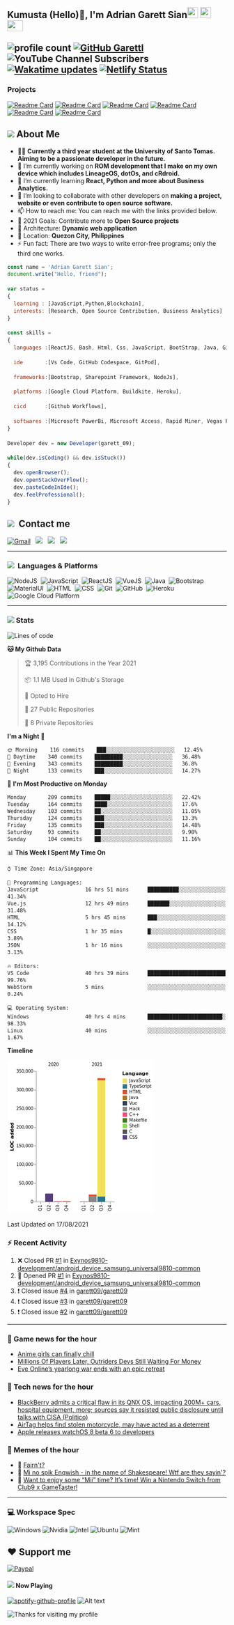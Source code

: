 <h2> Kumusta (Hello)🙏, I'm Adrian Garett Sian<img src="https://cultofthepartyparrot.com/parrots/hd/githubparrot.gif" width="25" height="25"/>
    <img src="https://cultofthepartyparrot.com/flags/hd/iranparrot.gif" width="25" height="25"/>
    <img src="https://cultofthepartyparrot.com/parrots/asyncparrot.gif" width="36" height="25"/>
 

![profile count](https://komarev.com/ghpvc/?username=garett09&color=red) 
[![GitHub Garettl](https://img.shields.io/github/followers/garett09?label=follow&style=social)](https://github.com/garett09) 
![YouTube Channel Subscribers](https://img.shields.io/youtube/channel/subscribers/UChAoCAh1jVTaMz0Sc61X5Xw?style=social) 
[![Wakatime updates](https://github.com/garett09/garett09/actions/workflows/update-commits.yml/badge.svg?branch=main)](https://github.com/garett09/garett09/actions/workflows/update-commits.yml) 
[![Netlify Status](https://api.netlify.com/api/v1/badges/62999bf4-98d2-4882-a325-da266023bf2b/deploy-status)](https://app.netlify.com/sites/cocky-mccarthy-7a67fb/deploys)
&nbsp;
    
### Projects
[![Readme Card](https://github-readme-stats.vercel.app/api/pin/?username=garett09&repo=tapos-na-ba-ang-covid-ph&show_owner=true)](https://github.com/garett09/tapos-na-ba-ang-covid-ph)
[![Readme Card](https://github-readme-stats.vercel.app/api/pin/?username=garett09&repo=covid-sucks&show_owner=true)](https://github.com/garett09/covid-sucks)
[![Readme Card](https://github-readme-stats.vercel.app/api/pin/?username=garett09&repo=afk-hotel&show_owner=true)](https://github.com/garett09/afk-hotel)
[![Readme Card](https://github-readme-stats.vercel.app/api/pin/?username=garett09&repo=garett09&show_owner=true)](https://github.com/garett09/garett09)
[![Readme Card](https://github-readme-stats.vercel.app/api/pin/?username=garett09&repo=myhub&show_owner=true)](https://github.com/garett09/myhub)
[![Readme Card](https://github-readme-stats.vercel.app/api/pin/?username=garett09&repo=techfolio&show_owner=true)](https://github.com/garett09/techfolio)


    
## <img src="https://media.giphy.com/media/fTsZNbPQxJWtor2LXE/giphy.gif"  width="30">&nbsp;About Me
-   👩‍💻  **Currently a third year student at the University of Santo Tomas. Aiming to be a passionate developer in the future.**
-   🔭  I’m currently working on  **ROM development that I make on my own device which includes LineageOS, dotOs, and cRdroid.**
-   🌱  I’m currently learning **React, Python and more about Business Analytics.**
-   👯  I’m looking to collaborate with other developers on **making a project, website or even contribute to open source software.**
-   📫  How to reach me: You can reach me with the links provided below. 
-   🥅  2021 Goals: Contribute more to **Open Source projects**
-   👷  Architecture: **Dynamic web application**
-   📍   Location: **Quezon City, Philippines** 
-   ⚡  Fun fact: There are two ways to write error-free programs; only the third one works.

```javascript
const name = 'Adrian Garett Sian';
document.write("Hello, friend");

var status = 
{ 
  learning : [JavaScript,Python,Blockchain],
  interests: [Research, Open Source Contribution, Business Analytics]
}

const skills = 
{
  languages :[ReactJS, Bash, Html, Css, JavaScript, BootStrap, Java, Git, Markdown, VueJS],
  
  ide       :[Vs Code, GitHub Codespace, GitPod],
  
  frameworks:[Bootstrap, Sharepoint Framework, NodeJs],
  
  platforms :[Google Cloud Platform, Buildkite, Heroku],
  
  cicd      :[Github Workflows],

  softwares :[Microsoft PowerBi, Microsoft Access, Rapid Miner, Vegas Pro]
}

Developer dev = new Developer(garett_09);

while(dev.isCoding() && dev.isStuck())  
{
  dev.openBrowser();
  dev.openStackOverFlow();
  dev.pasteCodeInIde();
  dev.feelProfessional();
}
```

## <img src="https://media.giphy.com/media/c5vDr1rkcbcrBwG9SX/giphy.gif" width="30">&nbsp; Contact me

<a href="mailto:adriansian@gmail.com"><img alt="Gmail" src="https://img.shields.io/badge/Gmail-D14836?style=for-the-badge&logo=gmail&logoColor=white" /></a> &nbsp;
<a href="https://instagram.com/adriansian"><img src="https://img.shields.io/badge/@adriansian_-E4405F?style=for-the-badge&logo=instagram&logoColor=white"/></a> &nbsp;
<a href="https://t.me/garett_09"><img src="https://img.shields.io/badge/@garett_09_-2CA5E0?style=for-the-badge&logo=telegram&logoColor=white"/></a> &nbsp;
<a href="https://www.linkedin.com/in/adrian-garett-sian-766775159/"><img src="https://img.shields.io/badge/-Adrian%20Garett%20Sian-blue?style=flat-square&logo=Linkedin&logoColor=white&link=https://www.linkedin.com/in/adrian-garett-sian-766775159/"/></a> &nbsp;

---

###  <img src="https://media.giphy.com/media/WUlplcMpOCEmTGBtBW/giphy.gif" width="30"> &nbsp;Languages & Platforms

![NodeJS](https://img.shields.io/badge/Node.js-43853D?style=for-the-badge&logo=node.js&logoColor=white)&nbsp;
![JavaScript](https://img.shields.io/badge/JavaScript-F7DF1E?style=for-the-badge&logo=javascript&logoColor=black)&nbsp;
![ReactJS](https://img.shields.io/badge/React.js-20232A?style=for-the-badge&logo=react&logoColor=61DAFB)&nbsp;
![VueJS](https://img.shields.io/badge/Vue.js-35495E?style=for-the-badge&logo=vuedotjs&logoColor=4FC08D)&nbsp;
![Java](https://img.shields.io/badge/Java-ED8B00?style=for-the-badge&logo=java&logoColor=white)&nbsp;
![Bootstrap](https://img.shields.io/badge/Bootstrap-563D7C?style=for-the-badge&logo=bootstrap&logoColor=white)&nbsp;
![MaterialUI](https://img.shields.io/badge/Material--UI-0081CB?style=for-the-badge&logo=material-ui&logoColor=white)&nbsp;
![HTML](https://img.shields.io/badge/HTML-E34F26?style=for-the-badge&logo=html5&logoColor=white)&nbsp;
![CSS](https://img.shields.io/badge/CSS-1572B6?style=for-the-badge&logo=css&logoColor=white)&nbsp;
![Git](https://img.shields.io/badge/git-%23F05033.svg?style=for-the-badge&logo=git&logoColor=white)&nbsp;
![GitHub](https://img.shields.io/badge/GitHub-100000?style=for-the-badge&logo=github&logoColor=white)&nbsp;
![Heroku](https://img.shields.io/badge/Heroku-430098?style=for-the-badge&logo=heroku&logoColor=white)&nbsp;
![Google Cloud Platform](https://img.shields.io/badge/Google_Cloud-4285F4?style=for-the-badge&logo=google-cloud&logoColor=white)&nbsp;

---

### <img src="https://media.giphy.com/media/l378c04F2fjeZ7vH2/giphy.gif" width="30">&nbsp;Stats


<!--START_SECTION:waka-->
![Lines of code](https://img.shields.io/badge/From%20Hello%20World%20I%27ve%20Written-376546%20lines%20of%20code-blue)

**🐱 My Github Data** 

> 🏆 3,195 Contributions in the Year 2021
 > 
> 📦 1.1 MB Used in Github's Storage 
 > 
> 💼 Opted to Hire
 > 
> 📜 27 Public Repositories 
 > 
> 🔑 8 Private Repositories  
 > 
**I'm a Night 🦉** 

```text
🌞 Morning    116 commits    ███░░░░░░░░░░░░░░░░░░░░░░   12.45% 
🌆 Daytime    340 commits    █████████░░░░░░░░░░░░░░░░   36.48% 
🌃 Evening    343 commits    █████████░░░░░░░░░░░░░░░░   36.8% 
🌙 Night      133 commits    ███░░░░░░░░░░░░░░░░░░░░░░   14.27%

```
📅 **I'm Most Productive on Monday** 

```text
Monday       209 commits    █████░░░░░░░░░░░░░░░░░░░░   22.42% 
Tuesday      164 commits    ████░░░░░░░░░░░░░░░░░░░░░   17.6% 
Wednesday    103 commits    ██░░░░░░░░░░░░░░░░░░░░░░░   11.05% 
Thursday     124 commits    ███░░░░░░░░░░░░░░░░░░░░░░   13.3% 
Friday       135 commits    ███░░░░░░░░░░░░░░░░░░░░░░   14.48% 
Saturday     93 commits     ██░░░░░░░░░░░░░░░░░░░░░░░   9.98% 
Sunday       104 commits    ██░░░░░░░░░░░░░░░░░░░░░░░   11.16%

```


📊 **This Week I Spent My Time On** 

```text
⌚︎ Time Zone: Asia/Singapore

💬 Programming Languages: 
JavaScript               16 hrs 51 mins      ██████████░░░░░░░░░░░░░░░   41.34% 
Vue.js                   12 hrs 49 mins      ███████░░░░░░░░░░░░░░░░░░   31.48% 
HTML                     5 hrs 45 mins       ███░░░░░░░░░░░░░░░░░░░░░░   14.12% 
CSS                      1 hr 35 mins        █░░░░░░░░░░░░░░░░░░░░░░░░   3.89% 
JSON                     1 hr 16 mins        ░░░░░░░░░░░░░░░░░░░░░░░░░   3.13%

🔥 Editors: 
VS Code                  40 hrs 39 mins      █████████████████████████   99.76% 
WebStorm                 5 mins              ░░░░░░░░░░░░░░░░░░░░░░░░░   0.24%

💻 Operating System: 
Windows                  40 hrs 4 mins       ████████████████████████░   98.33% 
Linux                    40 mins             ░░░░░░░░░░░░░░░░░░░░░░░░░   1.67%

```

**Timeline**

![Chart not found](https://raw.githubusercontent.com/garett09/garett09/main/charts/bar_graph.png) 


 Last Updated on 17/08/2021
<!--END_SECTION:waka-->

### :zap: Recent Activity

<!--START_SECTION:activity-->
1. ❌ Closed PR [#1](https://github.com/Exynos9810-development/android_device_samsung_universal9810-common/pull/1) in [Exynos9810-development/android_device_samsung_universal9810-common](https://github.com/Exynos9810-development/android_device_samsung_universal9810-common)
2. 💪 Opened PR [#1](https://github.com/Exynos9810-development/android_device_samsung_universal9810-common/pull/1) in [Exynos9810-development/android_device_samsung_universal9810-common](https://github.com/Exynos9810-development/android_device_samsung_universal9810-common)
3. ❗️ Closed issue [#4](https://github.com/garett09/garett09/issues/4) in [garett09/garett09](https://github.com/garett09/garett09)
4. ❗️ Closed issue [#3](https://github.com/garett09/garett09/issues/3) in [garett09/garett09](https://github.com/garett09/garett09)
5. ❗️ Closed issue [#2](https://github.com/garett09/garett09/issues/2) in [garett09/garett09](https://github.com/garett09/garett09)
<!--END_SECTION:activity-->

---

### 📣 Game news for the hour

<!-- GAME:START -->
 - [Anime girls can finally chill](https://www.polygon.com/22629147/anime-girls-iyashikei-shows)
 - [Millions Of Players Later, Outriders Devs Still Waiting For Money](https://kotaku.com/millions-of-players-later-outriders-devs-still-waiting-1847504451)
 - [Eve Online’s yearlong war ends with an epic retreat](https://www.polygon.com/features/22628973/eve-online-world-war-bee-2-imperium-wins-papi-loses)<!-- GAME:END -->

### 📣 Tech news for the hour

<!-- TECH:START -->
 - [BlackBerry admits a critical flaw in its QNX OS, impacting 200M+ cars, hospital equipment, more; sources say it resisted public disclosure until talks with CISA (Politico)](http://www.techmeme.com/210817/p38#a210817p38)
 - [AirTag helps find stolen motorcycle, may have acted as a deterrent](https://appleinsider.com/articles/21/08/17/airtag-helps-find-stolen-motorcycle-may-have-acted-as-a-deterrent?utm_medium=rss)
 - [Apple releases watchOS 8 beta 6 to developers](https://appleinsider.com/articles/21/08/17/apple-releases-watchos-8-beta-6-to-developers?utm_medium=rss)<!-- TECH:END -->

### 📣 Memes of the hour

<!-- MEMES:START -->
 - 🚖 [Fairn&#039;t?](http://9gag.com/gag/apNw6qb)
 - 🚯 [Mi no spik Enqwish - in the name of Shakespeare! Wtf are they sayin&#039;?](http://9gag.com/gag/aQo5Axd)
 - 🚯 [Want to enjoy some &ldquo;Mii&rdquo; time? It&rsquo;s time! Win a Nintendo Switch from Club9 x GameTaster!](http://9gag.com/gag/aWj5nLK)<!-- MEMES:END -->

--- 



### 💻 Workspace Spec

![Windows](https://img.shields.io/badge/Windows-11-0078D6?style=for-the-badge&logo=windows&logoColor=white)
![Nvidia](https://img.shields.io/badge/NVIDIA-RTX3070-76B900?style=for-the-badge&logo=nvidia&logoColor=white)
![Intel](https://img.shields.io/badge/Intel-Core_i7_10th-0071C5?style=for-the-badge&logo=intel&logoColor=white)
![Ubuntu](https://img.shields.io/badge/Ubuntu-E95420?style=for-the-badge&logo=ubuntu&logoColor=white)
![Mint](https://img.shields.io/badge/Linux_Mint-87CF3E?style=for-the-badge&logo=linux-mint&logoColor=white)


## ❤ Support me
[![Paypal](https://img.shields.io/badge/PayPal-garett_09?style=for-the-badge&logo=paypal&logoColor=white)](https://paypal.me/garett_09)


#### <img src="https://media.giphy.com/media/vybWlRniCXzZC/giphy.gif" width="30">&nbsp;Now Playing 

 [![spotify-github-profile](https://spotify-github-profile.vercel.app/api/view?uid=garett_09&cover_image=true&theme=default)](https://spotify-github-profile.vercel.app/api/view?uid=garett_09&redirect=true)
![Alt text](https://spotify-recently-played-readme.vercel.app/api?user=garett_09&width=510)

<img height="120" alt="Thanks for visiting my profile" width="100%" src="https://github.com/dibyendu415/dibyendu415/blob/master/marquee.svg" />
